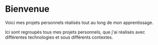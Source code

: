 # Bienvenue

Voici mes projets personnels réalisés tout au long de mon apprentissage.

Ici sont regroupés tous mes projets personnels, que j'ai réalisés avec différentes technologies et sous différents contextes.
